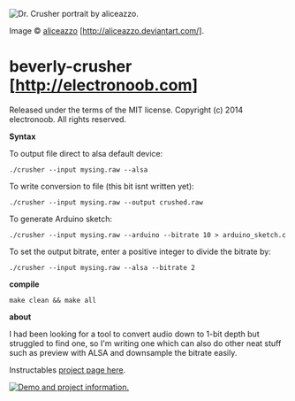 ![Dr. Crusher portrait by aliceazzo.](//hackadaycom.files.wordpress.com/2014/10/9132521412537668507.jpg "The fantastic Beverly Crusher artwork is by aliceazzo and the link to her deviantart is http://aliceazzo.deviantart.com/ - This work is entirely hers and I havent asked permission to associate it with my application, website, nor have I even spoken to this person before so please keep in mind that this image is not part of the same license as this software.")

Image &copy; [aliceazzo](http://aliceazzo.deviantart.com/ "aliceazzo's deviant art page.") [http://aliceazzo.deviantart.com/].


beverly-crusher [http://electronoob.com]
========================================
Released under the terms of the MIT license.
Copyright (c) 2014 electronoob.
All rights reserved.


**Syntax**

To output file direct to alsa default device:

	./crusher --input mysing.raw --alsa


To write conversion to file (this bit isnt written yet):

	./crusher --input mysing.raw --output crushed.raw

To generate Arduino sketch:

	./crusher --input mysing.raw --arduino --bitrate 10 > arduino_sketch.c

To set the output bitrate, enter a positive integer to divide the bitrate by:

	./crusher --input mysing.raw --alsa --bitrate 2



**compile**

	make clean && make all


**about**

I had been looking for a tool to convert audio down to 1-bit depth
but struggled to find one, so I'm writing one which can also do
other neat stuff such as preview with ALSA and downsample the
bitrate easily.


Instructables [project page here](http://www.instructables.com/id/Beverly-Crusher-bit-crushing-1-bit-Arduino-music/ "Instructables").


[![Demo and project information.](http://img.youtube.com/vi/U2mQjJXUQ4k/0.jpg)](http://www.youtube.com/watch?v=U2mQjJXUQ4k)

